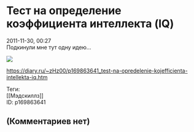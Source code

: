 Тест на определение коэффициента интеллекта (IQ)
================================================

  
2011-11-30, 00:27  
 Подкинули мне тут одну идею...   
    
  [![](http://s017.radikal.ru/i440/1111/00/f867b14dd607.png)](http://www.pixiv.net/member_illust.php?mode=medium&illust_id=14479578)     
  
<https://diary.ru/~zHz00/p169863641_test-na-opredelenie-kojefficienta-intellekta-iq.htm>  
  
Теги:  
[[Мэдскиллз]]  
ID: p169863641  


(Комментариев нет)
------------------